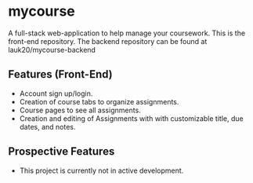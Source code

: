 # mycourse
A full-stack web-application to help manage your coursework.
This is the front-end repository.
The backend repository can be found at lauk20/mycourse-backend

## Features (Front-End)
- Account sign up/login.
- Creation of course tabs to organize assignments.
- Course pages to see all assignments.
- Creation and editing of Assignments with with customizable title, due dates, and notes.

## Prospective Features
- This project is currently not in active development.